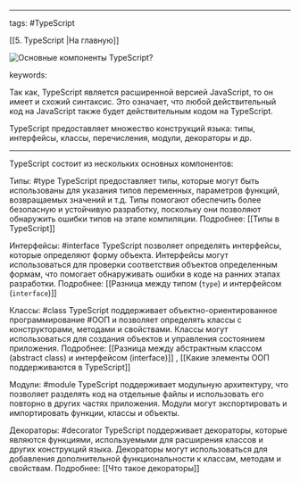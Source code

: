 ____

tags: #TypeScript 

[[5. TypeScript |На главную]]

![Основные компоненты TypeScript?](https://youtu.be/R76_xPjzUd8?t=730)

keywords:

Так как, TypeScript является расширенной версией JavaScript, то он имеет и схожий синтаксис. 
Это означает, что любой действительный код на JavaScript также будет действительным кодом на TypeScript.

TypeScript предоставляет множество конструкций языка: типы, интерфейсы, классы,  перечисления, модули, декораторы и др.

_____

TypeScript состоит из нескольких основных компонентов:

Типы: #type
	TypeScript предоставляет типы, которые могут быть использованы для указания типов переменных, параметров функций, возвращаемых значений и т.д. 
	Типы помогают обеспечить более безопасную и устойчивую разработку, поскольку они позволяют обнаружить ошибки типов на этапе компиляции.
	Подробнее: [[Типы в TypeScript]]
    
Интерфейсы: #interface 
	TypeScript позволяет определять интерфейсы, которые определяют форму объекта. Интерфейсы могут использоваться для проверки соответствия объектов определенным формам, что помогает обнаруживать ошибки в коде на ранних этапах разработки.
    Подробнее: [[Разница между типом (`type`) и интерфейсом (`interface`)]]

Классы: #class 
	TypeScript поддерживает объектно-ориентированное программирование #ООП и позволяет определять классы с конструкторами, методами и свойствами. Классы могут использоваться для создания объектов и управления состоянием приложения.
	Подробнее: [[Разница между абстрактным классом (abstract class) и интерфейсом (interface)]] , [[Какие элементы ООП поддерживаются в TypeScript]]
    
Модули: #module
	TypeScript поддерживает модульную архитектуру, что позволяет разделять код на отдельные файлы и использовать его повторно в других частях приложения. Модули могут экспортировать и импортировать функции, классы и объекты.

Декораторы: #decorator
	TypeScript поддерживает декораторы, которые являются функциями, используемыми для расширения классов и других конструкций языка. 
	Декораторы могут использоваться для добавления дополнительной функциональности к классам, методам и свойствам.
	Подробнее: [[Что такое декораторы]] 